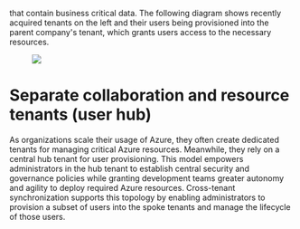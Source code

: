 that contain business critical data. The following diagram shows recently acquired tenants on the left and their users being provisioned into the parent company's tenant, which grants users access to the necessary resources.

<figure>

![](figures/0)

<!-- FigureContent="HR salesforce aws SaaS apps A Microsoft apps SQL On-premises apps Active Directory" -->

</figure>



# Separate collaboration and resource tenants (user hub)

As organizations scale their usage of Azure, they often create dedicated tenants for managing critical Azure resources. Meanwhile, they rely on a central hub tenant for user provisioning. This model empowers administrators in the hub tenant to establish central security and governance policies while granting development teams greater autonomy and agility to deploy required Azure resources. Cross-tenant synchronization supports this topology by enabling administrators to provision a subset of users into the spoke tenants and manage the lifecycle of those users.
